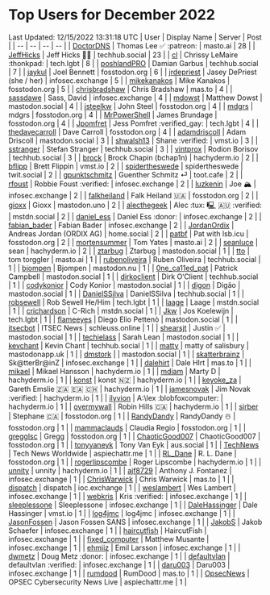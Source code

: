 # Top Users for December 2022
Last Updated: 12/15/2022 13:31:18 UTC
| User | Display Name | Server | Post |
| -- | -- | -- | -- |
| [DoctorDNS](https://masto.ai/@DoctorDNS) | Thomas Lee ✅ :patreon: | masto.ai | 28 |
| [JeffHicks](https://techhub.social/@JeffHicks) | Jeff Hicks 🐶🎼 | techhub.social | 23 |
| [cl](https://tech.lgbt/@cl) | Chrissy LeMaire :thonkpad: | tech.lgbt | 8 |
| [poshlandPRO](https://techhub.social/@poshlandPRO) | Damian Garbus | techhub.social | 7 |
| [jaykul](https://fosstodon.org/@jaykul) | Joel Bennett | fosstodon.org | 6 |
| [jrdepriest](https://infosec.exchange/@jrdepriest) | Jasey DePriest (she / her) | infosec.exchange | 5 |
| [mikekanakos](https://fosstodon.org/@mikekanakos) | Mike Kanakos | fosstodon.org | 5 |
| [chrisbradshaw](https://mas.to/@chrisbradshaw) | Chris Bradshaw | mas.to | 4 |
| [sassdawe](https://infosec.exchange/@sassdawe) | Sass, David | infosec.exchange | 4 |
| [mdowst](https://mastodon.social/@mdowst) | Matthew Dowst | mastodon.social | 4 |
| [jsteelkw](https://fosstodon.org/@jsteelkw) | John Steel | fosstodon.org | 4 |
| [mdgrs](https://fosstodon.org/@mdgrs) | mdgrs | fosstodon.org | 4 |
| [MrPowerShell](https://fosstodon.org/@MrPowerShell) | James Brundage | fosstodon.org | 4 |
| [Jpomfret](https://tech.lgbt/@Jpomfret) | Jess Pomfret :verified_gay: | tech.lgbt | 4 |
| [thedavecarroll](https://fosstodon.org/@thedavecarroll) | Dave Carroll | fosstodon.org | 4 |
| [adamdriscoll](https://mastodon.social/@adamdriscoll) | Adam Driscoll | mastodon.social | 3 |
| [shwalsh13](https://vmst.io/@shwalsh13) | Shane :verified: | vmst.io | 3 |
| [sstranger](https://techhub.social/@sstranger) | Stefan Stranger | techhub.social | 3 |
| [vintprox](https://techhub.social/@vintprox) | Rodion Borisov | techhub.social | 3 |
| [brock](https://hachyderm.io/@brock) | Brock Chapin (bchap1n) | hachyderm.io | 2 |
| [bflipp](https://vmst.io/@bflipp) | Brett Flippin | vmst.io | 2 |
| [spidertheswede](https://twit.social/@spidertheswede) | spidertheswede | twit.social | 2 |
| [gpunktschmitz](https://toot.cafe/@gpunktschmitz) | Guenther Schmitz ⏎ | toot.cafe | 2 |
| [rfoust](https://infosec.exchange/@rfoust) | Robbie Foust :verified: | infosec.exchange | 2 |
| [luzkenin](https://infosec.exchange/@luzkenin) | Joe 🏔️ | infosec.exchange | 2 |
| [falkheiland](https://fosstodon.org/@falkheiland) | Falk Heiland 🇺🇦 | fosstodon.org | 2 |
| [gioxx](https://mastodon.uno/@gioxx) | Gioxx | mastodon.uno | 2 |
| [alecthegeek](https://mstdn.social/@alecthegeek) | Alec :tux: 🖳 🇦🇺 :verified: | mstdn.social | 2 |
| [daniel_ess](https://infosec.exchange/@daniel_ess) | Daniel Ess :donor: | infosec.exchange | 2 |
| [fabian_bader](https://infosec.exchange/@fabian_bader) | Fabian Bader | infosec.exchange | 2 |
| [JordanOrdix](https://home.social/@JordanOrdix) | Andreas Jordan (ORDIX AG) | home.social | 2 |
| [patbf](https://fosstodon.org/@patbf) | Pat with lsb.icu | fosstodon.org | 2 |
| [mortensummer](https://masto.ai/@mortensummer) | Tom Yates | masto.ai | 2 |
| [seanluce](https://hachyderm.io/@seanluce) | sean | hachyderm.io | 2 |
| [ztarbug](https://mastodon.social/@ztarbug) | Ztarbug | mastodon.social | 1 |
| [tto](https://masto.ai/@tto) | tom torggler | masto.ai | 1 |
| [rubenoliveira](https://techhub.social/@rubenoliveira) | Ruben Oliveira | techhub.social | 1 |
| [bjompen](https://mastodon.nu/@bjompen) | Bjompen | mastodon.nu | 1 |
| [0ne_ca11ed_pat](https://mastodon.social/@0ne_ca11ed_pat) | Patrick Campbell | mastodon.social | 1 |
| [dirkoclient](https://techhub.social/@dirkoclient) | Dirk O‘Client | techhub.social | 1 |
| [codykonior](https://mastodon.social/@codykonior) | Cody Konior | mastodon.social | 1 |
| [digon](https://mastodon.social/@digon) | Digão | mastodon.social | 1 |
| [DanielSSilva](https://techhub.social/@DanielSSilva) | DanielSSilva | techhub.social | 1 |
| [robsewell](https://tech.lgbt/@robsewell) | Rob Sewell He/Him | tech.lgbt | 1 |
| [laage](https://mstdn.social/@laage) | Laage | mstdn.social | 1 |
| [crichardson](https://mstdn.social/@crichardson) | C-Rich | mstdn.social | 1 |
| [Jkw](https://tech.lgbt/@Jkw) | Jos Koelewijn | tech.lgbt | 1 |
| [flameeyes](https://mastodon.social/@flameeyes) | Diego Elio Pettenò | mastodon.social | 1 |
| [itsecbot](https://schleuss.online/@itsecbot) | ITSEC News | schleuss.online | 1 |
| [shearsjt](https://mastodon.social/@shearsjt) | Justin ✅ | mastodon.social | 1 |
| [techielass](https://mastodon.social/@techielass) | Sarah Lean | mastodon.social | 1 |
| [kevchant](https://techhub.social/@kevchant) | Kevin Chant | techhub.social | 1 |
| [matty](https://mastodonapp.uk/@matty) | matty of salisbury | mastodonapp.uk | 1 |
| [dmstork](https://mastodon.social/@dmstork) |  | mastodon.social | 1 |
| [skatterbrainz](https://infosec.exchange/@skatterbrainz) | Sk@tterBr@inZ | infosec.exchange | 1 |
| [dalehirt](https://mas.to/@dalehirt) | Dale HIrt | mas.to | 1 |
| [mikael](https://hachyderm.io/@mikael) | Mikael Hansson | hachyderm.io | 1 |
| [mdiam](https://hachyderm.io/@mdiam) | Marty D | hachyderm.io | 1 |
| [konst](https://hachyderm.io/@konst) | konst 🇳🇿 | hachyderm.io | 1 |
| [keyoke_za](https://hachyderm.io/@keyoke_za) | Gareth Emslie 🇿🇦 🇪🇦 🇨🇭 | hachyderm.io | 1 |
| [jamesnovak](https://hachyderm.io/@jamesnovak) | Jim Novak :verified: | hachyderm.io | 1 |
| [ilyvion](https://hachyderm.io/@ilyvion) | A:\lex :blobfoxcomputer: | hachyderm.io | 1 |
| [overmywall](https://hachyderm.io/@overmywall) | Robin Hills 🇨🇦 | hachyderm.io | 1 |
| [sirber](https://fosstodon.org/@sirber) | Stephane 🇨🇦 | fosstodon.org | 1 |
| [RandyDandy](https://fosstodon.org/@RandyDandy) | RandyDandy ☃️ | fosstodon.org | 1 |
| [mammaclauds](https://fosstodon.org/@mammaclauds) | Claudia Regio | fosstodon.org | 1 |
| [gregglsc](https://fosstodon.org/@gregglsc) | Gregg | fosstodon.org | 1 |
| [ChaoticGood007](https://fosstodon.org/@ChaoticGood007) | ChaoticGood007 | fosstodon.org | 1 |
| [tonyvaneyk](https://aus.social/@tonyvaneyk) | Tony Van Eyk | aus.social | 1 |
| [TechNews](https://aspiechattr.me/@TechNews) | Tech News Worldwide | aspiechattr.me | 1 |
| [RL_Dane](https://fosstodon.org/@RL_Dane) | R. L. Dane | fosstodon.org | 1 |
| [rogerlipscombe](https://hachyderm.io/@rogerlipscombe) | Roger Lipscombe | hachyderm.io | 1 |
| [unnity](https://hachyderm.io/@unnity) | unnity | hachyderm.io | 1 |
| [ajf8729](https://infosec.exchange/@ajf8729) | Anthony J. Fontanez | infosec.exchange | 1 |
| [ChrisWarwick](https://mas.to/@ChrisWarwick) | Chris Warwick | mas.to | 1 |
| [dispatch](https://ioc.exchange/@dispatch) | dispatch | ioc.exchange | 1 |
| [weslambert](https://infosec.exchange/@weslambert) | Wes Lambert | infosec.exchange | 1 |
| [webkris](https://infosec.exchange/@webkris) | Kris :verified: | infosec.exchange | 1 |
| [sleeplessone](https://infosec.exchange/@sleeplessone) | Sleeplessone | infosec.exchange | 1 |
| [DaleHassinger](https://vmst.io/@DaleHassinger) | Dale Hassinger | vmst.io | 1 |
| [log4jmc](https://infosec.exchange/@log4jmc) | log4jmc | infosec.exchange | 1 |
| [JasonFossen](https://infosec.exchange/@JasonFossen) | Jason Fossen SANS | infosec.exchange | 1 |
| [JakobS](https://infosec.exchange/@JakobS) | Jakob Schaefer | infosec.exchange | 1 |
| [haircutfish](https://infosec.exchange/@haircutfish) | HaircutFish | infosec.exchange | 1 |
| [fixed_computer](https://infosec.exchange/@fixed_computer) | Matthew Musante | infosec.exchange | 1 |
| [ehmiiz](https://infosec.exchange/@ehmiiz) | Emil Larsson | infosec.exchange | 1 |
| [dwmetz](https://infosec.exchange/@dwmetz) | Doug Metz :donor: | infosec.exchange | 1 |
| [defaultvlan](https://infosec.exchange/@defaultvlan) | defaultvlan :verified: | infosec.exchange | 1 |
| [daru003](https://infosec.exchange/@daru003) | Daru003 | infosec.exchange | 1 |
| [rumdood](https://mas.to/@rumdood) | RumDood | mas.to | 1 |
| [OpsecNews](https://aspiechattr.me/@OpsecNews) | OPSEC Cybersecurity News Live | aspiechattr.me | 1 |
